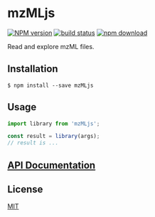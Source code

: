 # mzMLjs

  [![NPM version][npm-image]][npm-url]
  [![build status][travis-image]][travis-url]
  [![npm download][download-image]][download-url]

Read and explore mzML files.

## Installation

`$ npm install --save mzMLjs`

## Usage

```js
import library from 'mzMLjs';

const result = library(args);
// result is ...
```

## [API Documentation](https://cheminfo-js.github.io/mzMLjs/)

## License

  [MIT](./LICENSE)

[npm-image]: https://img.shields.io/npm/v/mzMLjs.svg?style=flat-square
[npm-url]: https://npmjs.org/package/mzMLjs
[travis-image]: https://img.shields.io/travis/cheminfo-js/mzMLjs/master.svg?style=flat-square
[travis-url]: https://travis-ci.org/cheminfo-js/mzMLjs
[download-image]: https://img.shields.io/npm/dm/mzMLjs.svg?style=flat-square
[download-url]: https://npmjs.org/package/mzMLjs
